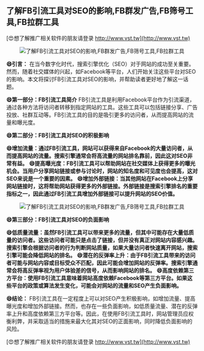 ## **了解FB引流工具对SEO的影响,FB群发广告,FB筛号工具,FB拉群工具**

[😍想了解推广相关软件的朋友请登录 http://www.vst.tw](http://www.vst.tw)

 <center><img src="https://vst.tw/MP4/tuiguang/png/3.png" alt="了解FB引流工具对SEO的影响,FB群发广告,FB筛号工具,FB拉群工具"></center>

**😄引言：**
在当今数字化时代，搜索引擎优化（SEO）对于网站的成功至关重要。然而，随着社交媒体的兴起，如Facebook等平台，人们开始关注这些平台对SEO的影响。本文将探讨FB引流工具对SEO的影响，并帮助读者更好地了解这一话题。

**😄第一部分：FB引流工具简介**
FB引流工具是利用Facebook平台作为引流渠道，通过各种方法将访问者转移到指定网站的工具。这些工具可以包括链接分享、广告投放、社群互动等。FB引流工具的目的是吸引更多的访问者，从而提高网站的流量和曝光度。

**😄第二部分：FB引流工具对SEO的积极影响**

**😄增加流量：通过FB引流工具，网站可以获得来自Facebook的大量访问者，从而提高网站的流量。搜索引擎通常会将高流量的网站排名靠前，因此这对SEO非常有益。**
**😄提高曝光度：FB引流工具可以帮助网站在社交媒体上获得更多的曝光机会。当用户分享网站链接或参与讨论时，网站的知名度和可见度也会提高，这对SEO来说是一个重要的因素。**
**😄增加外部链接：当其他网站在Facebook上分享网站链接时，这将帮助网站获得更多的外部链接。外部链接是搜索引擎排名的重要指标之一，因此通过FB引流工具增加外部链接可以提升网站的SEO价值。**

 <center><img src="https://vst.tw/MP4/tuiguang/png/2.png" alt="了解FB引流工具对SEO的影响,FB群发广告,FB筛号工具,FB拉群工具"></center>

**😄第三部分：FB引流工具对SEO的负面影响**

**😄低质量流量：虽然FB引流工具可以带来更多的流量，但其中可能存在大量低质量的访问者。这些访问者可能只是点击了链接，但并没有真正对网站内容感兴趣。搜索引擎会根据访问者的行为判断网站质量，如果大量访问者快速离开网站，搜索引擎可能会降低网站的排名。**
**😄潜在的反弹率上升：由于FB引流工具带来的访问者可能与网站内容或目标受众不匹配，因此可能会增加网站的反弹率。搜索引擎通常会将高反弹率视为用户体验差的信号，从而影响网站的排名。**
**😄高度依赖第三方平台：使用FB引流工具意味着网站高度依赖Facebook等第三方平台。如果这些平台的政策或算法发生变化，可能会对网站的流量和SEO产生负面影响。**

**😄结论：**
FB引流工具在一定程度上可以对SEO产生积极影响，如增加流量、提高曝光度和增加外部链接。然而，也存在一些负面影响，如低质量流量、潜在的反弹率上升和高度依赖第三方平台等。因此，在使用FB引流工具时，网站管理员应权衡利弊，并采取适当的措施来最大化其对SEO的正面影响，同时降低负面影响的风险。

[😍想了解推广相关软件的朋友请登录 http://www.vst.tw](http://www.vst.tw)



